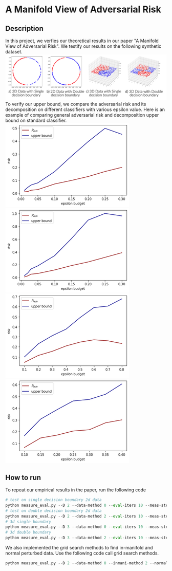 # A Manifold View of Adversarial Risk

## Description
In this project, we verfies our theoretical results in our paper "A Manifold View of Adversarial Risk".
We testify our results on the following synthetic dataset.
![ALt text](./figs/synthetic_dataset.png?raw=true "Datasets")
To verify our upper bound, we compare the adversarial risk and its decomposition on different classifiers with various epsilon value. Here is an example of comparing general adversarial risk and decomposition upper bound on standard classifier.
![alt-text-1](./figs/f_s_2d.png?raw=true "2d single decision boundary")![alt-text-2](./figs/f_d_2d.png?raw=true "2d double decision boundary")![alt-text-3](./figs/f_s_3d.png?raw=true "3d single decision boundary")![alt-text-4](./figs/f_d_3d.png?raw=true "3d double decision boundary")
## How to run
To repeat our empirical results in the paper, run the following code
```python 
# test on single decision boundary 2d data
python measure_eval.py --D 2 --data-method 0 --eval-iters 10 --meas-step 50
# test on double decision boundary 2d data
python measure_eval.py --D 2 --data-method 2 --eval-iters 10 --meas-step 50
# 3d single boundary
python measure_eval.py --D 3 --data-method 0 --eval-iters 10 --meas-step 50
# 3d double boundary
python measure_eval.py --D 3 --data-method 2 --eval-iters 10 --meas-step 50
```
We also implemented the grid search methods to find in-manifold and normal perturbed data. Use the following code call grid search methods.
```python 
python measure_eval.py --D 2 --data-method 0 --inmani-method 2 --normal-method 2 --eval-iters 10 --meas-step 50
```
